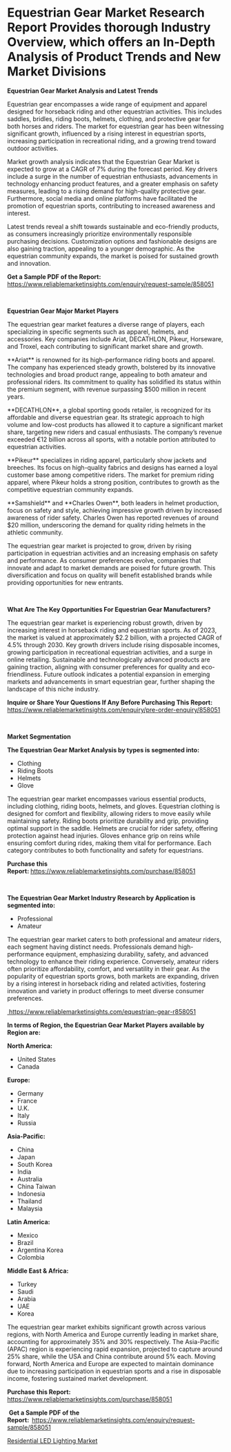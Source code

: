 <p><h1>Equestrian Gear Market Research Report Provides thorough Industry Overview, which offers an In-Depth Analysis of Product Trends and New Market Divisions</h1></p><p><strong>Equestrian Gear Market Analysis and Latest Trends</strong></p>
<p><p>Equestrian gear encompasses a wide range of equipment and apparel designed for horseback riding and other equestrian activities. This includes saddles, bridles, riding boots, helmets, clothing, and protective gear for both horses and riders. The market for equestrian gear has been witnessing significant growth, influenced by a rising interest in equestrian sports, increasing participation in recreational riding, and a growing trend toward outdoor activities.</p><p>Market growth analysis indicates that the Equestrian Gear Market is expected to grow at a CAGR of 7% during the forecast period. Key drivers include a surge in the number of equestrian enthusiasts, advancements in technology enhancing product features, and a greater emphasis on safety measures, leading to a rising demand for high-quality protective gear. Furthermore, social media and online platforms have facilitated the promotion of equestrian sports, contributing to increased awareness and interest.</p><p>Latest trends reveal a shift towards sustainable and eco-friendly products, as consumers increasingly prioritize environmentally responsible purchasing decisions. Customization options and fashionable designs are also gaining traction, appealing to a younger demographic. As the equestrian community expands, the market is poised for sustained growth and innovation.</p></p>
<p><strong>Get a Sample PDF of the Report:&nbsp;</strong> <a href="https://www.reliablemarketinsights.com/enquiry/request-sample/858051?utm_campaign=1558&utm_medium=2&utm_source=Github&utm_content=ia&utm_term=06022025&utm_id=equestrian-gear">https://www.reliablemarketinsights.com/enquiry/request-sample/858051</a></p>
<p>&nbsp;</p>
<p><strong>Equestrian Gear Major Market Players</strong></p>
<p><p>The equestrian gear market features a diverse range of players, each specializing in specific segments such as apparel, helmets, and accessories. Key companies include Ariat, DECATHLON, Pikeur, Horseware, and Troxel, each contributing to significant market share and growth.</p><p>**Ariat** is renowned for its high-performance riding boots and apparel. The company has experienced steady growth, bolstered by its innovative technologies and broad product range, appealing to both amateur and professional riders. Its commitment to quality has solidified its status within the premium segment, with revenue surpassing $500 million in recent years.</p><p>**DECATHLON**, a global sporting goods retailer, is recognized for its affordable and diverse equestrian gear. Its strategic approach to high volume and low-cost products has allowed it to capture a significant market share, targeting new riders and casual enthusiasts. The company’s revenue exceeded €12 billion across all sports, with a notable portion attributed to equestrian activities.</p><p>**Pikeur** specializes in riding apparel, particularly show jackets and breeches. Its focus on high-quality fabrics and designs has earned a loyal customer base among competitive riders. The market for premium riding apparel, where Pikeur holds a strong position, contributes to growth as the competitive equestrian community expands.</p><p>**Samshield** and **Charles Owen**, both leaders in helmet production, focus on safety and style, achieving impressive growth driven by increased awareness of rider safety. Charles Owen has reported revenues of around $20 million, underscoring the demand for quality riding helmets in the athletic community.</p><p>The equestrian gear market is projected to grow, driven by rising participation in equestrian activities and an increasing emphasis on safety and performance. As consumer preferences evolve, companies that innovate and adapt to market demands are poised for future growth. This diversification and focus on quality will benefit established brands while providing opportunities for new entrants.</p></p>
<p>&nbsp;</p>
<p><strong>What Are The Key Opportunities For Equestrian Gear Manufacturers?</strong></p>
<p><p>The equestrian gear market is experiencing robust growth, driven by increasing interest in horseback riding and equestrian sports. As of 2023, the market is valued at approximately $2.2 billion, with a projected CAGR of 4.5% through 2030. Key growth drivers include rising disposable incomes, growing participation in recreational equestrian activities, and a surge in online retailing. Sustainable and technologically advanced products are gaining traction, aligning with consumer preferences for quality and eco-friendliness. Future outlook indicates a potential expansion in emerging markets and advancements in smart equestrian gear, further shaping the landscape of this niche industry.</p></p>
<p><strong>Inquire or Share Your Questions If Any Before Purchasing This Report:</strong> <a href="https://www.reliablemarketinsights.com/enquiry/pre-order-enquiry/858051?utm_campaign=1558&utm_medium=2&utm_source=Github&utm_content=ia&utm_term=06022025&utm_id=equestrian-gear">https://www.reliablemarketinsights.com/enquiry/pre-order-enquiry/858051</a></p>
<p>&nbsp;</p>
<p><strong>Market Segmentation</strong></p>
<p><strong>The Equestrian Gear Market Analysis by types is segmented into:</strong></p>
<p><ul><li>Clothing</li><li>Riding Boots</li><li>Helmets</li><li>Glove</li></ul></p>
<p><p>The equestrian gear market encompasses various essential products, including clothing, riding boots, helmets, and gloves. Equestrian clothing is designed for comfort and flexibility, allowing riders to move easily while maintaining safety. Riding boots prioritize durability and grip, providing optimal support in the saddle. Helmets are crucial for rider safety, offering protection against head injuries. Gloves enhance grip on reins while ensuring comfort during rides, making them vital for performance. Each category contributes to both functionality and safety for equestrians.</p></p>
<p><strong>Purchase this Report:&nbsp;</strong><a href="https://www.reliablemarketinsights.com/purchase/858051?utm_campaign=1558&utm_medium=2&utm_source=Github&utm_content=ia&utm_term=06022025&utm_id=equestrian-gear">https://www.reliablemarketinsights.com/purchase/858051</a></p>
<p>&nbsp;</p>
<p><strong>The Equestrian Gear Market Industry Research by Application is segmented into:</strong></p>
<p><ul><li>Professional</li><li>Amateur</li></ul></p>
<p><p>The equestrian gear market caters to both professional and amateur riders, each segment having distinct needs. Professionals demand high-performance equipment, emphasizing durability, safety, and advanced technology to enhance their riding experience. Conversely, amateur riders often prioritize affordability, comfort, and versatility in their gear. As the popularity of equestrian sports grows, both markets are expanding, driven by a rising interest in horseback riding and related activities, fostering innovation and variety in product offerings to meet diverse consumer preferences.</p></p>
<p><a href="https://www.reliablemarketinsights.com/equestrian-gear-r858051?utm_campaign=1558&utm_medium=2&utm_source=Github&utm_content=ia&utm_term=06022025&utm_id=equestrian-gear">&nbsp;https://www.reliablemarketinsights.com/equestrian-gear-r858051</a></p>
<p><strong>In terms of Region, the Equestrian Gear Market Players available by Region are:</strong></p>
<p>
    <p> <strong> North America: </strong>
        <ul>
            <li>United States</li>
            <li>Canada</li>
        </ul>
        </p> 
    <p> <strong> Europe: </strong>
        <ul>
            <li>Germany</li>
            <li>France</li>
            <li>U.K.</li>
            <li>Italy</li>
            <li>Russia</li>
        </ul>
        </p> 
    <p> <strong> Asia-Pacific: </strong>
        <ul>
            <li>China</li>
            <li>Japan</li>
            <li>South Korea</li>
            <li>India</li>
            <li>Australia</li>
            <li>China Taiwan</li>
            <li>Indonesia</li>
            <li>Thailand</li>
            <li>Malaysia</li>
        </ul>
        </p> 
    <p> <strong> Latin America: </strong>
        <ul>
            <li>Mexico</li>
            <li>Brazil</li>
            <li>Argentina Korea</li>
            <li>Colombia</li>
        </ul>
        </p> 
    <p> <strong> Middle East & Africa: </strong>
        <ul>
            <li>Turkey</li>
            <li>Saudi</li>
            <li>Arabia</li>
            <li>UAE</li>
            <li>Korea</li>
        </ul>
    </p>
    </p>
<p><p>The equestrian gear market exhibits significant growth across various regions, with North America and Europe currently leading in market share, accounting for approximately 35% and 30% respectively. The Asia-Pacific (APAC) region is experiencing rapid expansion, projected to capture around 25% share, while the USA and China contribute around 5% each. Moving forward, North America and Europe are expected to maintain dominance due to increasing participation in equestrian sports and a rise in disposable income, fostering sustained market development.</p></p>
<p><strong>Purchase this Report: </strong><a href="https://www.reliablemarketinsights.com/purchase/858051?utm_campaign=1558&utm_medium=2&utm_source=Github&utm_content=ia&utm_term=06022025&utm_id=equestrian-gear">https://www.reliablemarketinsights.com/purchase/858051</a></p>
<p>&nbsp;<strong>Get a Sample PDF of the Report:&nbsp;&nbsp;</strong><a href="https://www.reliablemarketinsights.com/enquiry/request-sample/858051?utm_campaign=1558&utm_medium=2&utm_source=Github&utm_content=ia&utm_term=06022025&utm_id=equestrian-gear">https://www.reliablemarketinsights.com/enquiry/request-sample/858051</a></p>
<p><strong></strong></p>
<p><p><a href="https://github.com/willjis/Market-Research-Report-List-1/blob/main/residential-led-lighting-market.md?utm_campaign=1558&utm_medium=2&utm_source=Github&utm_content=ia&utm_term=06022025&utm_id=equestrian-gear">Residential LED Lighting Market</a></p></p>